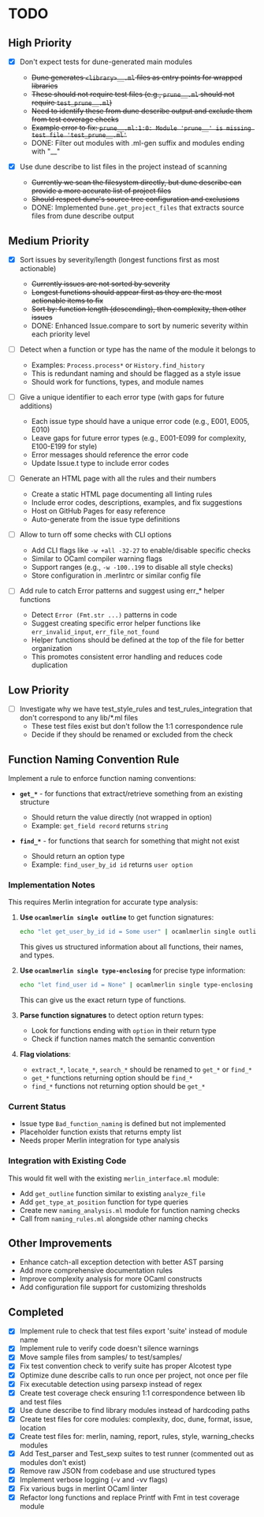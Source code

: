 # TODO

## High Priority

- [x] Don't expect tests for dune-generated main modules
  - ~~Dune generates `<library>__.ml` files as entry points for wrapped libraries~~
  - ~~These should not require test files (e.g., `prune__.ml` should not require `test_prune__.ml`)~~
  - ~~Need to identify these from dune describe output and exclude them from test coverage checks~~
  - ~~Example error to fix: `prune__.ml:1:0: Module 'prune__' is missing test file 'test_prune__.ml'`~~
  - DONE: Filter out modules with .ml-gen suffix and modules ending with "__"

- [x] Use dune describe to list files in the project instead of scanning
  - ~~Currently we scan the filesystem directly, but dune describe can provide a more accurate list of project files~~
  - ~~Should respect dune's source tree configuration and exclusions~~
  - DONE: Implemented `Dune.get_project_files` that extracts source files from dune describe output

## Medium Priority

- [x] Sort issues by severity/length (longest functions first as most actionable)
  - ~~Currently issues are not sorted by severity~~
  - ~~Longest functions should appear first as they are the most actionable items to fix~~
  - ~~Sort by: function length (descending), then complexity, then other issues~~
  - DONE: Enhanced Issue.compare to sort by numeric severity within each priority level

- [ ] Detect when a function or type has the name of the module it belongs to
  - Examples: `Process.process*` or `History.find_history`
  - This is redundant naming and should be flagged as a style issue
  - Should work for functions, types, and module names

- [ ] Give a unique identifier to each error type (with gaps for future additions)
  - Each issue type should have a unique error code (e.g., E001, E005, E010)
  - Leave gaps for future error types (e.g., E001-E099 for complexity, E100-E199 for style)
  - Error messages should reference the error code
  - Update Issue.t type to include error codes

- [ ] Generate an HTML page with all the rules and their numbers
  - Create a static HTML page documenting all linting rules
  - Include error codes, descriptions, examples, and fix suggestions
  - Host on GitHub Pages for easy reference
  - Auto-generate from the issue type definitions

- [ ] Allow to turn off some checks with CLI options
  - Add CLI flags like `-w +all -32-27` to enable/disable specific checks
  - Similar to OCaml compiler warning flags
  - Support ranges (e.g., `-w -100..199` to disable all style checks)
  - Store configuration in .merlintrc or similar config file

- [ ] Add rule to catch Error patterns and suggest using err_* helper functions
  - Detect `Error (Fmt.str ...)` patterns in code  
  - Suggest creating specific error helper functions like `err_invalid_input`, `err_file_not_found`
  - Helper functions should be defined at the top of the file for better organization
  - This promotes consistent error handling and reduces code duplication

## Low Priority

- [ ] Investigate why we have test_style_rules and test_rules_integration that don't correspond to any lib/*.ml files
  - These test files exist but don't follow the 1:1 correspondence rule
  - Decide if they should be renamed or excluded from the check

## Function Naming Convention Rule

Implement a rule to enforce function naming conventions:

- **`get_*`** - for functions that extract/retrieve something from an existing structure
  - Should return the value directly (not wrapped in option)
  - Example: `get_field record` returns `string`

- **`find_*`** - for functions that search for something that might not exist  
  - Should return an option type
  - Example: `find_user_by_id id` returns `user option`

### Implementation Notes

This requires Merlin integration for accurate type analysis:

1. **Use `ocamlmerlin single outline`** to get function signatures:
   ```bash
   echo "let get_user_by_id id = Some user" | ocamlmerlin single outline file.ml
   ```
   This gives us structured information about all functions, their names, and types.

2. **Use `ocamlmerlin single type-enclosing`** for precise type information:
   ```bash
   echo "let find_user id = None" | ocamlmerlin single type-enclosing -position 1:15 file.ml
   ```
   This can give us the exact return type of functions.

3. **Parse function signatures** to detect option return types:
   - Look for functions ending with `option` in their return type
   - Check if function names match the semantic convention

4. **Flag violations**:
   - `extract_*`, `locate_*`, `search_*` should be renamed to `get_*` or `find_*`
   - `get_*` functions returning option should be `find_*`
   - `find_*` functions not returning option should be `get_*`

### Current Status
- Issue type `Bad_function_naming` is defined but not implemented
- Placeholder function exists that returns empty list
- Needs proper Merlin integration for type analysis

### Integration with Existing Code
This would fit well with the existing `merlin_interface.ml` module:
- Add `get_outline` function similar to existing `analyze_file`
- Add `get_type_at_position` function for type queries
- Create new `naming_analysis.ml` module for function naming checks
- Call from `naming_rules.ml` alongside other naming checks

## Other Improvements

- Enhance catch-all exception detection with better AST parsing
- Add more comprehensive documentation rules
- Improve complexity analysis for more OCaml constructs
- Add configuration file support for customizing thresholds

## Completed

- [x] Implement rule to check that test files export 'suite' instead of module name
- [x] Implement rule to verify code doesn't silence warnings
- [x] Move sample files from samples/ to test/samples/
- [x] Fix test convention check to verify suite has proper Alcotest type
- [x] Optimize dune describe calls to run once per project, not once per file
- [x] Fix executable detection using parsexp instead of regex
- [x] Create test coverage check ensuring 1:1 correspondence between lib and test files
- [x] Use dune describe to find library modules instead of hardcoding paths
- [x] Create test files for core modules: complexity, doc, dune, format, issue, location
- [x] Create test files for: merlin, naming, report, rules, style, warning_checks modules
- [x] Add Test_parser and Test_sexp suites to test runner (commented out as modules don't exist)
- [x] Remove raw JSON from codebase and use structured types
- [x] Implement verbose logging (-v and -vv flags)
- [x] Fix various bugs in merlint OCaml linter
- [x] Refactor long functions and replace Printf with Fmt in test coverage module